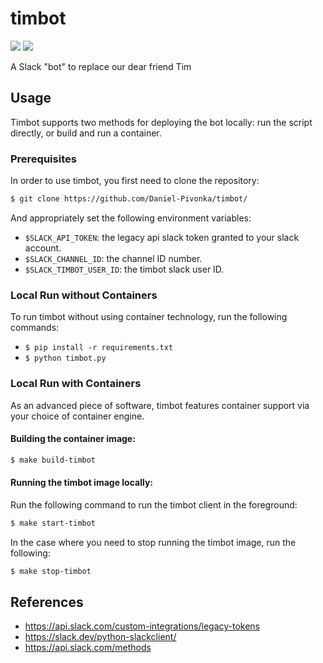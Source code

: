 # timbot
![](https://github.com/Daniel-Pivonka/timbot/workflows/flake8/badge.svg)
![](https://github.com/Daniel-Pivonka/timbot/workflows/docker/badge.svg)

A Slack "bot" to replace our dear friend Tim

## Usage
Timbot supports two methods for deploying the bot locally: run the script directly, or build and run a container.

### Prerequisites
In order to use timbot, you first need to clone the repository:

```bash
$ git clone https://github.com/Daniel-Pivonka/timbot/
```

And appropriately set the following environment variables:
- `$SLACK_API_TOKEN`: the legacy api slack token granted to your slack account.
- `$SLACK_CHANNEL_ID`: the channel ID number.
- `$SLACK_TIMBOT_USER_ID`: the timbot slack user ID.

### Local Run without Containers
To run timbot without using container technology, run the following commands:

- `$ pip install -r requirements.txt`
- `$ python timbot.py`

### Local Run with Containers
As an advanced piece of software, timbot features container support via your choice of container engine.

#### Building the container image:
```bash
$ make build-timbot
```

#### Running the timbot image locally:
Run the following command to run the timbot client in the foreground:

```bash
$ make start-timbot
```

In the case where you need to stop running the timbot image, run the following:
```bash
$ make stop-timbot
```

## References
- https://api.slack.com/custom-integrations/legacy-tokens
- https://slack.dev/python-slackclient/
- https://api.slack.com/methods
